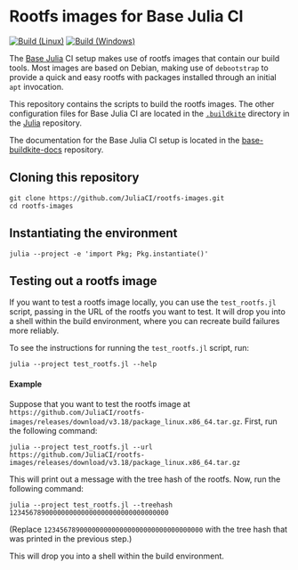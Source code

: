 # Rootfs images for Base Julia CI

[![Build (Linux)][linux-img]][linux-url]
[![Build (Windows)][windows-img]][windows-url]

[linux-img]: https://github.com/JuliaCI/rootfs-images/actions/workflows/linux.yml/badge.svg "Build (Linux)"
[linux-url]: https://github.com/JuliaCI/rootfs-images/actions/workflows/linux.yml?query=branch%3Amain

[windows-img]: https://github.com/JuliaCI/rootfs-images/actions/workflows/windows.yml/badge.svg "Build (Windows)"
[windows-url]: https://github.com/JuliaCI/rootfs-images/actions/workflows/windows.yml?query=branch%3Amain

The [Base Julia](https://github.com/JuliaLang/julia) CI setup makes use of rootfs images that contain our build tools.
Most images are based on Debian, making use of `debootstrap` to provide a quick and easy rootfs with packages installed through an initial `apt` invocation.

This repository contains the scripts to build the rootfs images.
The other configuration files for Base Julia CI are located in the [`.buildkite`](https://github.com/JuliaLang/julia/tree/master/.buildkite) directory in the [Julia](https://github.com/JuliaLang/julia) repository.

The documentation for the Base Julia CI setup is located in the [base-buildkite-docs](https://github.com/JuliaCI/base-buildkite-docs) repository.

## Cloning this repository

```
git clone https://github.com/JuliaCI/rootfs-images.git
cd rootfs-images
```

## Instantiating the environment

```
julia --project -e 'import Pkg; Pkg.instantiate()'
```

## Testing out a rootfs image

If you want to test a rootfs image locally, you can use the `test_rootfs.jl` script, passing in the URL of the rootfs you want to test.  It will drop you into a shell within the build environment, where you can recreate build failures more reliably.

To see the instructions for running the `test_rootfs.jl` script, run:
```
julia --project test_rootfs.jl --help
```

#### Example

Suppose that you want to test the rootfs image at `https://github.com/JuliaCI/rootfs-images/releases/download/v3.18/package_linux.x86_64.tar.gz`. First, run the following command:
```
julia --project test_rootfs.jl --url https://github.com/JuliaCI/rootfs-images/releases/download/v3.18/package_linux.x86_64.tar.gz
```

This will print out a message with the tree hash of the rootfs. Now, run the following command:

```
julia --project test_rootfs.jl --treehash 1234567890000000000000000000000000000000
```

(Replace `1234567890000000000000000000000000000000` with the tree hash that was printed in the previous step.)

This will drop you into a shell within the build environment.

